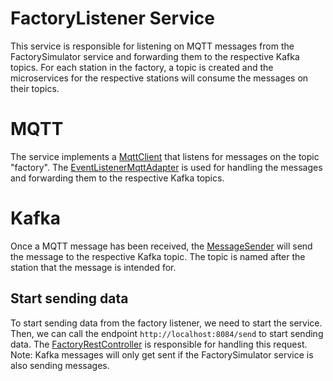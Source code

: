 # FactoryListener Service
This service is responsible for listening on MQTT messages from the FactorySimulator service and 
forwarding them to the respective Kafka topics. For each station in the factory, a topic is created
and the microservices for the respective stations will consume the messages on their topics.

# MQTT
The service implements a [MqttClient](src%2Fmain%2Fjava%2Forg%2Fexample%2Fmqtt%2FMqttClient.java) that listens for messages on the topic "factory".
The [EventListenerMqttAdapter](src%2Fmain%2Fjava%2Forg%2Fexample%2Fmqtt%2FEventListenerMqttAdapter.java) 
is used for handling the messages and forwarding them to the respective Kafka topics.

# Kafka
Once a MQTT message has been received, the [MessageSender](src%2Fmain%2Fjava%2Forg%2Fexample%2Fmessages%2FMessageSender.java)
will send the message to the respective Kafka topic. The topic is named after the station that the message is intended for.

## Start sending data
To start sending data from the factory listener, we need to start the service. Then, we can call the
endpoint `http://localhost:8084/send` to start sending data. The [FactoryRestController](src%2Fmain%2Fjava%2Forg%2Fexample%2Frest%2FFactoryRestController.java)
is responsible for handling this request. Note: Kafka messages will only get sent if the FactorySimulator 
service is also sending messages.